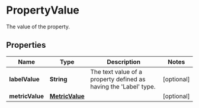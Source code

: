 

# PropertyValue

The value of the property.
## Properties

Name | Type | Description | Notes
------------ | ------------- | ------------- | -------------
**labelValue** | **String** | The text value of a property defined as having the &#39;Label&#39; type. |  [optional]
**metricValue** | [**MetricValue**](MetricValue.md) |  |  [optional]



